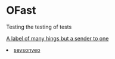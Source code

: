 # OFast

Testing the testing of tests

[A label of many hings but a sender to one](https://github.com/TheAIBot/OFast/blob/master/Optimizations/CountTrueBools.md)


<li><a href="/Optimizations/CountTrueBools">sevsonveo</a></li>
